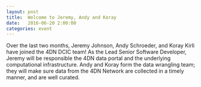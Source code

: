 ```yaml
---
layout: post
title:  Welcome to Jeremy, Andy and Koray
date:   2016-06-20 2:00:00
categories: event
---
```

Over the last two months, Jeremy Johnson, Andy Schroeder, and Koray
Kirli have joined the 4DN DCIC team! As the Lead Senior Software
Developer, Jeremy will be responsible the 4DN data portal and the
underlying computational infrastructure. Andy and Koray form the data
wrangling team; they will make sure data from the 4DN Network are
collected in a timely manner, and are well curated.
